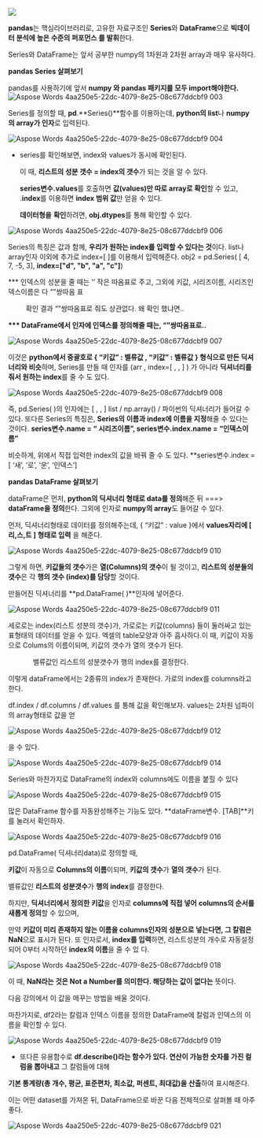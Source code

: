 ![](Aspose.Words.4aa250e5-22dc-4079-8e25-08c677ddcbf9.002.png)

**pandas**는 핵심라이브러리로, 고유한 자료구조인 **Series**와 **DataFrame**으로 **빅데이터 분석에 높은 수준의 퍼포먼스 를 발휘**한다.

Series와 DataFrame는 앞서 공부한 numpy의 1차원과 2차원 array과 매우 유사하다.

**pandas Series 살펴보기**

pandas를 사용하기에 앞서 **numpy 와 pandas 패키지를 모두 import해야한다.**
![Aspose Words 4aa250e5-22dc-4079-8e25-08c677ddcbf9 003](https://github.com/bbbbros/bbbbros.github.io/assets/161530952/3250974b-da62-4532-8927-a52a05435f3b)


Series를 정의할 때, **pd**.**Series()**함수를 이용하는데,  **python의 list**나 **numpy의 array가 인자**로 입력된다.

![Aspose Words 4aa250e5-22dc-4079-8e25-08c677ddcbf9 004](https://github.com/bbbbros/bbbbros.github.io/assets/161530952/30336640-9377-4fd7-befa-2f7311bd2fc4)


- series를 확인해보면, index와 values가 동시에 확인된다.

  이 때, **리스트의 성분 갯수 = index의 갯수**가 되는 것을 알 수 있다.
  
  **series변수.values**를 호출하면 **값(values)만 따로 array로 확인**할 수 있고, .**index**를 이용하면 **index 범위 값**만 얻을 수 있다.

  **데이터형을** **확인**하려면, **obj.dtypes**를 통해 확인할 수 있다.

![Aspose Words 4aa250e5-22dc-4079-8e25-08c677ddcbf9 006](https://github.com/bbbbros/bbbbros.github.io/assets/161530952/bfdf68fa-caa0-4370-9379-9c6f28149927)


  Series의 특징은 값과 함께, **우리가 원하는 index를 입력할 수 있다는 것**이다. list나 array인자 이외에 추가로 index=[ ]를 이용해서 입력해준다. obj2 = pd.Series( [ 4, 7, -5, 3], **index=["d", "b", "a", "c"]**)

  \*\*\* 인덱스의 성분을 줄 때는 ‘’ 작은 따옴표로 주고, 그외에 키값, 시리즈이름, 시리즈인덱스이름은 다 “”쌍따옴 표

  `     `확인 결과 “”쌍따옴표로 줘도 상관없다. 왜 확인 했냐면..

  **\*\*\* DataFrame에서 인자에 인덱스를 정의해줄 때는, “”쌍따옴표로..**

![Aspose Words 4aa250e5-22dc-4079-8e25-08c677ddcbf9 007](https://github.com/bbbbros/bbbbros.github.io/assets/161530952/102485a7-54b5-477c-9620-f92ee0dc949b)


  이것은 **python에서 중괄호로 {  “키값” : 벨류값 ,  “키값” : 벨류값 } 형식으로 만든 딕셔너리와 비슷**하며, Series를 만들 때 인자를 (arr , index=[ , , ] ) 가 아니라 **딕셔너리를 줘서 원하는 index**를 줄 수 도 있다.

![Aspose Words 4aa250e5-22dc-4079-8e25-08c677ddcbf9 008](https://github.com/bbbbros/bbbbros.github.io/assets/161530952/53cdd3fb-84f9-4892-87ab-4e318facc5bd)


  즉, pd.Series( )의 인자에는 [ , , ] list / np.array() / 파이썬의 딕셔너리가 들어갈 수 있다. 또다른 Series의 특징은, **Series의 이름과 index에 이름을 지정**해줄 수 있다는 것이다. **series변수.name = “ 시리즈이름”,  series변수.index.name = “인덱스이름”**

  비슷하게, 위에서 직접 입력한 index의 값을 바꿔 줄 수 도 있다. **series변수.index = [ ‘새’, ‘로’, ‘운’, ‘인덱스’]


**pandas DataFrame 살펴보기**

dataFrame은 먼저, **python의 딕셔너리 형태로 data를 정의**해준 뒤 ===> **dataFrame을 정의**한다. 그외에 인자로 **numpy의 array**도 들어갈 수 있다.

먼저, 딕셔너리형태로 데이터를 정의해주는데, { “키값” : value }에서  **values자리에 [  리,스,트 ] 형태로 입력** 을 해준다.

![Aspose Words 4aa250e5-22dc-4079-8e25-08c677ddcbf9 010](https://github.com/bbbbros/bbbbros.github.io/assets/161530952/19d287d8-383a-4900-8bb5-4a6d71f5c832)


그렇게 하면, **키값들의 갯수**가은 **열(Columns)의 갯수**이 될 것이고, **리스트의 성분들의 갯수**은 각 **행의 갯수 (index)를 담당**할 것이다.

만들어진 딕셔너리를 **pd.DataFrame( )**인자에 넣어준다.

![Aspose Words 4aa250e5-22dc-4079-8e25-08c677ddcbf9 011](https://github.com/bbbbros/bbbbros.github.io/assets/161530952/1bcce75b-eb88-4f1c-b2ad-4579aaa5954d)


세로로는 index(리스트 성분의 갯수)가, 가로로는 키값(columns) 들이 둘러싸고 있는 표형태의 데이터를 얻을 수 있다. 엑셀의 table모양과 아주 흡사하다.이 때, 키값이 자동으로 Colums의 이름이되며, 키값의 갯수가 열의 갯수가 된다.

`       `밸류값인 리스트의 성분갯수가  행의 index를 결정한다.

이렇게 dataFrame에서는 2종류의 index가 존재한다. 가로의 index를 columns라고 한다.

df.index / df.columns / df.values 를 통해 값을 확인해보자. values는 2차원 넘파이의 array형태로 값을 얻

![Aspose Words 4aa250e5-22dc-4079-8e25-08c677ddcbf9 012](https://github.com/bbbbros/bbbbros.github.io/assets/161530952/7271f9e0-2dac-4a7d-b1d2-86d57b7e0bc8)

을 수 있다.

![Aspose Words 4aa250e5-22dc-4079-8e25-08c677ddcbf9 014](https://github.com/bbbbros/bbbbros.github.io/assets/161530952/3dd268e3-2adb-4c67-a6ed-49cff8946884)


Series와 마찬가지로 DataFrame의 index와 columns에도 이름을 붙힐 수 있다

![Aspose Words 4aa250e5-22dc-4079-8e25-08c677ddcbf9 015](https://github.com/bbbbros/bbbbros.github.io/assets/161530952/8a4ee731-3efd-4bf1-a3ef-819735f4f275)


많은 DataFrame 함수를 자동완성해주는 기능도 있다. **dataFrame변수. [TAB]**키를 눌러서 확인하자.

![Aspose Words 4aa250e5-22dc-4079-8e25-08c677ddcbf9 016](https://github.com/bbbbros/bbbbros.github.io/assets/161530952/8ac146b2-9efe-4412-a81e-7e8c4c9d3f59)

pd.DataFrame( 딕셔너리data)로 정의할 때,

**키값**이 자동으로 **Columns의 이름**이되며, **키값의 갯수**가 **열의 갯수**가 된다. 

밸류값인 **리스트의 성분갯수**가  **행의 index**를 결정한다.

하지만, **딕셔너리에서 정의한 키값**을 인자로 **columns에 직접 넣어** **columns의 순서를 새롭게 정의**할 수 있으며,

만약 **키값이 미리 존재하지 않는 이름을 columns인자의 성분으로 넣는다면, 그 칼럼은 NaN**으로 표시가 된다. 또 인자로서, **index를 입력**하면, 리스트성분의 개수로 자동설정되어 0부터 시작하던 **index의 이름**을 줄 수 있 다.

![Aspose Words 4aa250e5-22dc-4079-8e25-08c677ddcbf9 018](https://github.com/bbbbros/bbbbros.github.io/assets/161530952/0013216c-a38f-4e15-8a35-37c4f969305a)


이 때, **NaN라는 것은 Not a Number를 의미한다. 해당하는 값이 없다는** 뜻이다.

다음 강의에서 이 값을 메꾸는 방법을 배울 것이다.

마찬가지로, df2라는 칼럼과 인덱스 이름을 정의한 DataFrame에 칼럼과 인덱스의 이름을 확인할 수 있다.

![Aspose Words 4aa250e5-22dc-4079-8e25-08c677ddcbf9 019](https://github.com/bbbbros/bbbbros.github.io/assets/161530952/fb39e16b-ea5c-4fc2-893f-57389df8d875)


- 또다른 유용함수로 **df.describe()**라는 함수가 있다**. 연산이 가능한 숫자를 가진 컬럼을 뽑아내고**  그 칼럼들에 대해


**기본 통계량(총 개수, 평균, 표준편차, 최소값, 퍼센트, 최대값)을 산출**하여 표시해준다.

이는 어떤 dataset를 가져온 뒤, DataFrame으로 바꾼 다음 전체적으로 살펴볼 때 아주 좋다.

![Aspose Words 4aa250e5-22dc-4079-8e25-08c677ddcbf9 021](https://github.com/bbbbros/bbbbros.github.io/assets/161530952/8d660e33-56dc-47d9-99d7-66496ce2d151)


